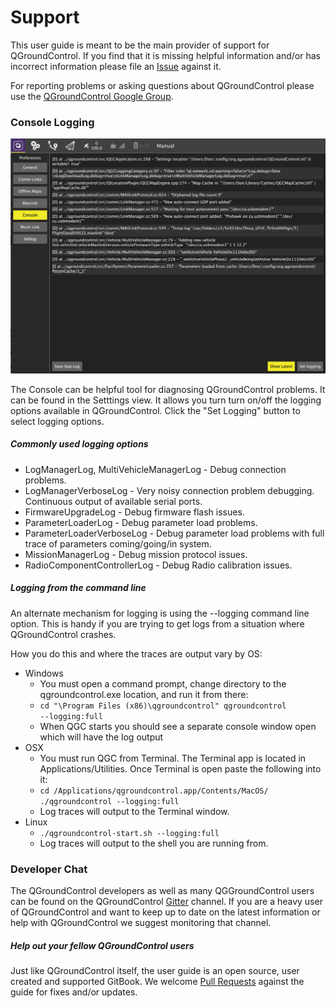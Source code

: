 # Support

This user guide is meant to be the main provider of support for QGroundControl. If you find that it is missing helpful information and/or has incorrect information please file an [Issue](https://github.com/mavlink/qgc-user-guide/issues) against it.

For reporting problems or asking questions about QGroundControl please use the [QGroundControl Google Group](http://groups.google.com/group/qgroundcontrol).

### Console Logging

![](Console.jpg)

The Console can be helpful tool for diagnosing QGroundControl problems. It can be found in the Setttings view. It allows you turn turn on/off the logging options available in QGroundControl. Click the "Set Logging" button to select logging options.

##### Commonly used logging options

* LogManagerLog, MultiVehicleManagerLog - Debug connection problems.
* LogManagerVerboseLog - Very noisy connection problem debugging. Continuous output of available serial ports.
* FirmwareUpgradeLog - Debug firmware flash issues.
* ParameterLoaderLog - Debug parameter load problems.
* ParameterLoaderVerboseLog - Debug parameter load problems with full trace of parameters coming/going/in system.
* MissionManagerLog - Debug mission protocol issues.
* RadioComponentControllerLog - Debug Radio calibration issues.

##### Logging from the command line

An alternate mechanism for logging is using the --logging command line option. This is handy if you are trying to get logs from a situation where QGroundControl crashes.

How you do this and where the traces are output vary by OS:

  * Windows
    * You must open a command prompt, change directory to the qgroundcontrol.exe location, and run it from there:
    * <code>cd "\Program Files (x86)\qgroundcontrol"
qgroundcontrol --logging:full</code>
    * When QGC starts you should see a separate console window open which will have the log output
  * OSX
    * You must run QGC from Terminal. The Terminal app is located in Applications/Utilities. Once Terminal is open paste the following into it:
    * <code>cd /Applications/qgroundcontrol.app/Contents/MacOS/
./qgroundcontrol --logging:full</code>
    * Log traces will output to the Terminal window.
  * Linux
    * <code>./qgroundcontrol-start.sh --logging:full</code>
    * Log traces will output to the shell you are running from.


### Developer Chat

The QGroundControl developers as well as many QGGroundControl users can be found on the QGroundControl [Gitter](https://gitter.im/mavlink/qgroundcontrol) channel. If you are a heavy user of QGroundControl and want to keep up to date on the latest information or help with QGroundControl we suggest monitoring that channel.

##### Help out your fellow QGroundControl users

Just like QGroundControl itself, the user guide is an open source, user created and supported GitBook. We welcome [Pull Requests](https://github.com/mavlink/qgc-user-guide/pulls) against the guide for fixes and/or updates.
